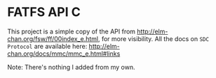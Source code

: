 # FATFS API C
This project is a simple copy of the API from http://elm-chan.org/fsw/ff/00index_e.html, for more visibility.
All the docs on `SDC Protocol` are available here: http://elm-chan.org/docs/mmc/mmc_e.html#links

Note: There's nothing I added from my own.
